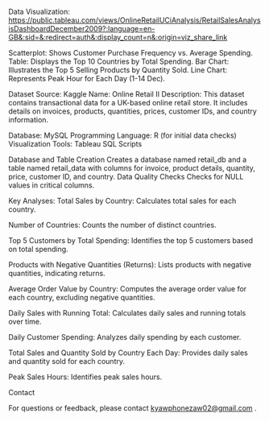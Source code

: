 Data Visualization: https://public.tableau.com/views/OnlineRetailUCiAnalysis/RetailSalesAnalysisDashboardDecember2009?:language=en-GB&:sid=&:redirect=auth&:display_count=n&:origin=viz_share_link

Scatterplot: Shows Customer Purchase Frequency vs. Average Spending.
Table: Displays the Top 10 Countries by Total Spending.
Bar Chart: Illustrates the Top 5 Selling Products by Quantity Sold.
Line Chart: Represents Peak Hour for Each Day (1-14 Dec).


Dataset
Source: Kaggle
Name: Online Retail II
Description: This dataset contains transactional data for a UK-based online retail store. 
It includes details on invoices, products, quantities, prices, customer IDs, and country information.

Database: MySQL
Programming Language: R (for initial data checks)
Visualization Tools: Tableau
SQL Scripts

Database and Table Creation
Creates a database named retail_db and a table named retail_data with columns for invoice, product details, quantity, price, customer ID, and country.
Data Quality Checks
Checks for NULL values in critical columns.

Key Analyses:
Total Sales by Country: Calculates total sales for each country.

Number of Countries: Counts the number of distinct countries.

Top 5 Customers by Total Spending: Identifies the top 5 customers based on total spending.

Products with Negative Quantities (Returns): Lists products with negative quantities, indicating returns.

Average Order Value by Country: Computes the average order value for each country, excluding negative quantities.

Daily Sales with Running Total: Calculates daily sales and running totals over time.

Daily Customer Spending: Analyzes daily spending by each customer.

Total Sales and Quantity Sold by Country Each Day: Provides daily sales and quantity sold for each country.

Peak Sales Hours: Identifies peak sales hours.

Contact

For questions or feedback, please contact kyawphonezaw02@gmail.com .
